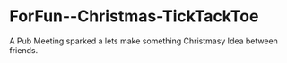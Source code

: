 ForFun--Christmas-TickTackToe
=============================

A Pub Meeting sparked a lets make something Christmasy Idea between friends.
